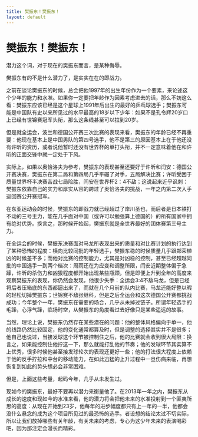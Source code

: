 ```yaml
---
title: 樊振东！樊振东！
layout: default
---
```


# 樊振东！樊振东！

潜力这个词，对于现在的樊振东而言，是某种侮辱。

樊振东有的不是什么潜力了，是实实在在的即战力。

之前在谈论樊振东的时候，总会把他1997年的出生年份作为一个要素，来论述这个少年的能力和水准。如果你一定要把年龄作为因素考虑进去的话，那么不妨这么看：樊振东应该已经是这个星球上1991年后出生的最好的乒乓球选手；樊振东可能是中国队有史以来所见过的水平最高的18岁以下少年：如果不是孔令辉20岁口上已经有世锦赛冠军头衔，那么这条线甚至可以拉到20岁。

但是就全运会，波兰和德国公开赛三次比赛的表现来看，樊振东的年龄已经不再重要：他现在基本上是中国男队的第四号选手，他不是第三的原因基本上在于他还没有许昕的资历，或者说他暂时还没有世界杯的单打头衔，并不一定意味着他在和许昕的正面交锋中就一定处于下风。

实际上，如果以奥恰洛夫为参考，樊振东的表现甚至还要好于许昕和闫安：德国公开赛决赛，樊振东在第二局和第四局几乎平碾了对手，五局解决比赛；许昕受困于质量世界杯半决赛苦战七局险胜，闫安在世界杯2：4不敌；这说起来近乎讽刺：樊振东依靠自己的实力和厚实从容的跨过了奥恰洛夫的挑战，一年之内第二次入手巡回赛公开赛冠军。

在东亚运动会的时候，樊振东的即战力就已经超过了岸川圣也，而后者是日本铁打不动的三号主力，能在几乎面对中国（或许可以勉强算上德国的）的所有国家中拥有绝对优势。换言之，那时候开始起，樊振东就是全世界最好的团体赛第三号主力。

在全运会的时候，樊振东决赛面对马龙所表现出来的质量和对比赛计划的执行达到了某种恐怖的程度：横向比较同批的年轻选手，樊振东稳的时候质量几乎跟郑荣植凶的时候差不多；而他对比赛的控制能力，尤其是对凶稳的控制，甚至已经超越同批的中国选手一到两个档次：周雨还在为应变和调整所限，闫安近期整体偏于急躁，许昕的杀伤力和凶狠程度都开始出现某些瓶颈，但是即便上升到全年的高度来观察樊振东的表现，你仍然会发现，他很少失手：全运会3:4不敌马龙，但是已经将后者压箱底的东西都逼出来了，而就在几个月前的队内比赛，马龙还能好整以暇的轻松切掉樊振东；世锦赛不敌张继科，但是之后全运会和这次德国公开赛都挑战成功；今年整个一年，樊振东在需要的场合，几乎从未掉过链子。所谓年轻选手的毛躁，心浮气躁，临场时空，从樊振东的角度看过去好像只是某些遥远的故事。

当然，理论上说，樊振东仍然存在某些潜在的问题：他的整体风格偏向于单一，他的线路仍然比较固定，他的变化通常都算及时，但是调整的选择其实并不是很多；他自己也说过，当接发球这个环节被控制住之后，他的比赛就会收到很大局限：换言之，如果能控制住他拧这一下，那么就能打乱他的节奏；他的发球环节其实算不上优秀，很多时候他甚至接发球轮次的表现还更好一些；他的打法很大程度上依赖于他的反手拧拉和中台的移动能力，在如此迅猛的上升过程中一旦伤病来临，再想恢复到如此的势头想必会非常困难。

但是，上面这些考量，起码今年，几乎从未发生过。

现如今的樊振东，最好不要再以潜力来衡量他了。在2013年一年之内，樊振东从成长的速度和现如今的水准来看，他的潜力将会把他未来的水准投射到一个匪夷所思的高度：从现在开始到23岁，他每年的进步幅度都只有上一年的一半，他都会没什么悬念的成为这个项目所见过的最恐怖的选手。者设想的结论太过不切实际，所以让我们放掉哪些有关年龄，有关未来的考虑，专心为这少年未来的表演喝彩吧，因为那注定会漫长而精彩。